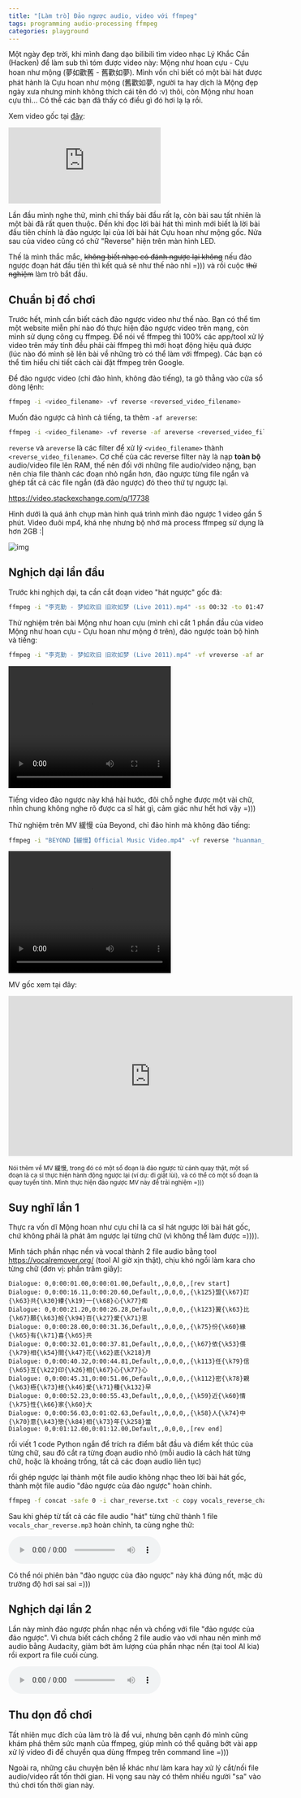 ```yaml
---
title: "[Làm trò] Đảo ngược audio, video với ffmpeg"
tags: programming audio-processing ffmpeg
categories: playground
---
```


Một ngày đẹp trời, khi mình đang dạo bilibili tìm video nhạc Lý Khắc Cần (Hacken) để làm sub thì tóm được video này: Mộng như hoan cựu - Cựu hoan như mộng (夢如歡舊 - 舊歡如夢). Mình vốn chỉ biết có một bài hát được phát hành là Cựu hoan như mộng (舊歡如夢, người ta hay dịch là Mộng đẹp ngày xưa nhưng mình không thích cái tên đó :v) thôi, còn Mộng như hoan cựu thì... Có thể các bạn đã thấy có điều gì đó hơi lạ lạ rồi.

Xem video gốc tại [đây](https://www.bilibili.com/video/BV1LW411Y778/):

<iframe src="https://player.bilibili.com/player.html?aid=16973656&bvid=BV1LW411Y778&cid=27746659&p=1" scrolling="no" border="0" frameborder="no" framespacing="0" allowfullscreen="true"></iframe>

Lần đầu mình nghe thử, mình chỉ thấy bài đầu rất lạ, còn bài sau tất nhiên là một bài đã rất quen thuộc. Đến khi đọc lời bài hát thì mình mới biết là lời bài đầu tiên chính là đảo ngược lại của lời bài hát Cựu hoan như mộng gốc. Nửa sau của video cũng có chữ "Reverse" hiện trên màn hình LED.

Thế là mình thắc mắc, ~~không biết nhạc có đánh ngược lại không~~ nếu đảo ngược đoạn hát đầu tiên thì kết quả sẽ như thế nào nhỉ =))) và rồi cuộc ~~thử nghiệm~~ làm trò bắt đầu.

## Chuẩn bị đồ chơi

Trước hết, mình cần biết cách đảo ngược video như thế nào. Bạn có thể tìm một website miễn phí nào đó thực hiện đảo ngược video trên mạng, còn mình sử dụng công cụ ffmpeg. Để nói về ffmpeg thì 100% các app/tool xử lý video trên máy tính đều phải cài ffmpeg thì mới hoạt động hiệu quả được (lúc nào đó mình sẽ lên bài về những trò có thể làm với ffmpeg). Các bạn có thể tìm hiểu chi tiết cách cài đặt ffmpeg trên Google.

Để đảo ngược video (chỉ đảo hình, không đảo tiếng), ta gõ thẳng vào cửa sổ dòng lệnh:

```bash
ffmpeg -i <video_filename> -vf reverse <reversed_video_filename>
```

Muốn đảo ngược cả hình cả tiếng, ta thêm `-af areverse`:

```bash
ffmpeg -i <video_filename> -vf reverse -af areverse <reversed_video_filename>
```

`reverse` và `areverse` là các filter để xử lý `<video_filename>` thành `<reverse_video_filename>`. Cơ chế của các reverse filter này là nạp **toàn bộ** audio/video file lên RAM, thế nên đối với những file audio/video nặng, bạn nên chia file thành các đoạn nhỏ ngắn hơn, đảo ngược từng file ngắn và ghép tất cả các file ngắn (đã đảo ngược) đó theo thứ tự ngược lại.

https://video.stackexchange.com/q/17738

Hình dưới là quá ảnh chụp màn hình quá trình mình đảo ngược 1 video gần 5 phút. Video đuôi mp4, khá nhẹ nhưng bộ nhớ mà process ffmpeg sử dụng là hơn 2GB :|

![img]()

## Nghịch dại lần đầu

Trước khi nghịch dại, ta cần cắt đoạn video "hát ngược" gốc đã:

```bash
ffmpeg -i "李克勤 - 梦如欢旧 旧欢如梦 (Live 2011).mp4" -ss 00:32 -to 01:47 "李克勤 - 梦如欢旧.mp4"
```

Thử nghiệm trên bài Mộng như hoan cựu (mình chỉ cắt 1 phần đầu của video Mộng như hoan cựu - Cựu hoan như mộng ở trên), đảo ngược toàn bộ hình và tiếng:

```bash
ffmpeg -i "李克勤 - 梦如欢旧 旧欢如梦 (Live 2011).mp4" -vf vreverse -af areverse -ss 00:01 -to 01:12 "李克勤 - 梦如欢旧 (reverse).mp4"
```

<video width="320" height="240" controls>
  <source src="/static/reverse-video/李克勤 - 梦如欢旧 (reverse).mp4" type="video/mp4">
  Xem trên Google Drive tại đây: [link](link)
</video>

Tiếng video đảo ngược này khá hài hước, đôi chỗ nghe được một vài chữ, nhìn chung không nghe rõ được ca sĩ hát gì, cảm giác như hết hơi vậy =)))

Thử nghiệm trên MV 緩慢 của Beyond, chỉ đảo hình mà không đảo tiếng:

```bash
ffmpeg -i "BEYOND【緩慢】Official Music Video.mp4" -vf reverse "huanman_reverse.mp4"
```

<video width="320" height="240" controls>
  <source src="/static/reverse-video/huanman_reverse.mp4" type="video/mp4">
  Xem trên Google Drive tại đây: [link](link)
</video>

MV gốc xem tại đây:

<iframe width="560" height="315" src="https://www.youtube.com/embed/Oxb40lBURW0" title="YouTube video player" frameborder="0" allow="accelerometer; autoplay; clipboard-write; encrypted-media; gyroscope; picture-in-picture; web-share" allowfullscreen></iframe>

<small>Nói thêm về MV 緩慢, trong đó có một số đoạn là đảo ngược từ cảnh quay thật, một số đoạn là ca sĩ thực hiện hành động ngược lại (ví dụ: đi giật lùi), và có thể có một số đoạn là quay tuyến tính. Mình thực hiện đảo ngược MV này để trải nghiệm =)))</small>

## Suy nghĩ lần 1

Thực ra vốn dĩ Mộng hoan như cựu chỉ là ca sĩ hát ngược lời bài hát gốc, chứ không phải là phát âm ngược lại từng chữ (vì không thể làm được =)))). 

Mình tách phần nhạc nền và vocal thành 2 file audio bằng tool https://vocalremover.org/ (tool AI giờ xịn thật), chịu khó ngồi làm kara cho từng chữ (đơn vị: phần trăm giây):

```text
Dialogue: 0,0:00:01.00,0:00:01.00,Default,,0,0,0,,[rev start]
Dialogue: 0,0:00:16.11,0:00:20.60,Default,,0,0,0,,{\k125}盟{\k67}訂{\k63}共{\k30}縷{\k19}一{\k68}心{\k77}痴
Dialogue: 0,0:00:21.20,0:00:26.28,Default,,0,0,0,,{\k123}翼{\k63}比{\k67}願{\k63}般{\k94}百{\k27}愛{\k71}恩
Dialogue: 0,0:00:28.00,0:00:31.36,Default,,0,0,0,,{\k75}份{\k60}緣{\k65}有{\k71}喜{\k65}共
Dialogue: 0,0:00:32.01,0:00:37.81,Default,,0,0,0,,{\k67}依{\k53}偎{\k79}相{\k54}間{\k47}花{\k62}底{\k218}月
Dialogue: 0,0:00:40.32,0:00:44.81,Default,,0,0,0,,{\k113}任{\k79}信{\k65}互{\k22}印{\k26}相{\k67}心{\k77}心
Dialogue: 0,0:00:45.31,0:00:51.06,Default,,0,0,0,,{\k112}密{\k78}親{\k63}極{\k73}根{\k46}愛{\k71}種{\k132}早
Dialogue: 0,0:00:52.23,0:00:55.43,Default,,0,0,0,,{\k59}近{\k60}情{\k75}性{\k66}家{\k60}大
Dialogue: 0,0:00:56.03,0:01:02.63,Default,,0,0,0,,{\k58}人{\k74}中{\k70}意{\k43}戀{\k84}相{\k73}年{\k258}當
Dialogue: 0,0:01:12.00,0:01:12.00,Default,,0,0,0,,[rev end]
```

rồi viết 1 code Python ngắn để trích ra điểm bắt đầu và điểm kết thúc của từng chữ, sau đó cắt ra từng đoạn audio nhỏ (mỗi audio là cách hát từng chữ, hoặc là khoảng trống, tất cả các đoạn audio liên tục)

<script src="https://gist.github.com/tunc2112/f64e7c776150b32ca96b24be6beee280.js"></script>

rồi ghép ngược lại thành một file audio không nhạc theo lời bài hát gốc, thành một file audio "đảo ngược của đảo ngược" hoàn chỉnh.

```bash
ffmpeg -f concat -safe 0 -i char_reverse.txt -c copy vocals_reverse_char.mp3
```

Sau khi ghép từ tất cả các file audio "hát" từng chữ thành 1 file `vocals_char_reverse.mp3` hoàn chỉnh, ta cùng nghe thử:

<audio controls>
  <source src="/static/reverse-video/vocals_char_reverse.mp3" type="audio/mpeg">
  Xem trên Google Drive tại đây: [link](link)
</audio>

Có thể nói phiên bản "đảo ngược của đảo ngược" này khá đúng nốt, mặc dù trường độ hơi sai sai =)))

## Nghịch dại lần 2

Lần này mình đảo ngược phần nhạc nền và chồng với file "đảo ngược của đảo ngược". Vì chưa biết cách chồng 2 file audio vào với nhau nên mình mở audio bằng Audacity, giảm bớt âm lượng của phần nhạc nền (tại tool AI kia) rồi export ra file cuối cùng.

<audio controls>
  <source src="/static/reverse-video/vocals_char_music_reverse.mp3" type="audio/mpeg">
  Xem trên Google Drive tại đây: [link](link)
</audio>

## Thu dọn đồ chơi

Tất nhiên mục đích của làm trò là để vui, nhưng bên cạnh đó mình cũng khám phá thêm sức mạnh của ffmpeg, giúp mình có thể quăng bớt vài app xử lý video đi để chuyển qua dùng ffmpeg trên command line =)))

Ngoài ra, những câu chuyện bên lề khác như làm kara hay xử lý cắt/nối file audio/video rất tốn thời gian. Hi vọng sau này có thêm nhiều người "sa" vào thú chơi tốn thời gian này.
